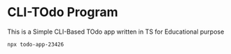 # CLI-TOdo Program
This is a Simple CLI-Based TOdo app written in TS for Educational purpose
```
npx todo-app-23426
```